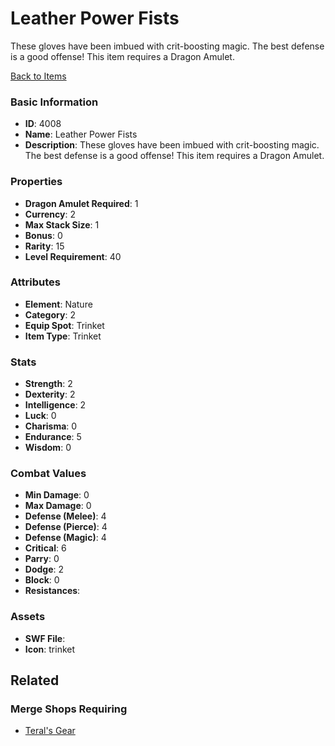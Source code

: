 # Leather Power Fists

These gloves have been imbued with crit-boosting magic. The best defense is a good offense! This item requires a Dragon Amulet.

[Back to Items](../items.md)

### Basic Information

- **ID**: 4008
- **Name**: Leather Power Fists
- **Description**: These gloves have been imbued with crit-boosting magic. The best defense is a good offense! This item requires a Dragon Amulet.

### Properties

- **Dragon Amulet Required**: 1
- **Currency**: 2
- **Max Stack Size**: 1
- **Bonus**: 0
- **Rarity**: 15
- **Level Requirement**: 40

### Attributes

- **Element**: Nature
- **Category**: 2
- **Equip Spot**: Trinket
- **Item Type**: Trinket

### Stats

- **Strength**: 2
- **Dexterity**: 2
- **Intelligence**: 2
- **Luck**: 0
- **Charisma**: 0
- **Endurance**: 5
- **Wisdom**: 0

### Combat Values

- **Min Damage**: 0
- **Max Damage**: 0
- **Defense (Melee)**: 4
- **Defense (Pierce)**: 4
- **Defense (Magic)**: 4
- **Critical**: 6
- **Parry**: 0
- **Dodge**: 2
- **Block**: 0
- **Resistances**: 

### Assets

- **SWF File**: 
- **Icon**: trinket

## Related

### Merge Shops Requiring

- [Teral's Gear](../merge-shops/67-teral-s-gear.md)

